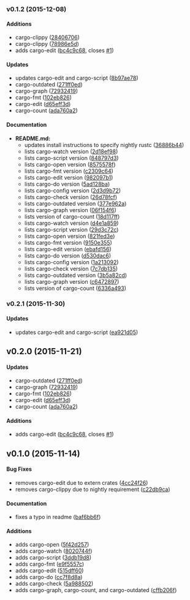 <a name="v0.2.2"></a>
### v0.1.2 (2015-12-08)


#### Additions

*   cargo-clippy ([28406706](https://github.com/kbknapp/cargo-extras/commit/284067061bf597627ff19f3477336fa290271551))
*   cargo-clippy ([78986e5d](https://github.com/kbknapp/cargo-extras/commit/78986e5d265bf061c8f6f0884e532e6152dd0077))
*   adds cargo-edit ([bc4c9c68](https://github.com/kbknapp/cargo-extras/commit/bc4c9c6842cdb5114c6df050e40f58dfc936d50e), closes [#1](https://github.com/kbknapp/cargo-extras/issues/1))

#### Updates

*   updates cargo-edit and cargo-script ([8b97ae78](https://github.com/kbknapp/cargo-extras/commit/8b97ae785e5deab8378549f8ed77319e8c9e2a5a))
*   cargo-outdated ([271ff0ed](https://github.com/kbknapp/cargo-extras/commit/271ff0edb59b881dc6cf816ffd594f191a5faa61))
*   cargo-graph ([72932419](https://github.com/kbknapp/cargo-extras/commit/72932419da475f91e4923d0d5c5c519b582076a1))
*   cargo-fmt ([102eb826](https://github.com/kbknapp/cargo-extras/commit/102eb826aa0997476723b238f3366e21655bef0b))
*   cargo-edit ([d65eff3d](https://github.com/kbknapp/cargo-extras/commit/d65eff3daf071888640c6bdd7c60a8b5113b5786))
*   cargo-count ([ada760a2](https://github.com/kbknapp/cargo-extras/commit/ada760a287ae328fdaa502a562e860824f4b74c2))

#### Documentation

* **README.md:**
  *  updates install instructions to specify nightly rustc ([36886b44](https://github.com/kbknapp/cargo-extras/commit/36886b441a2a749f3bca154af1ca5410233be657))
  *  lists cargo-watch version ([2d18ef98](https://github.com/kbknapp/cargo-extras/commit/2d18ef983f09cbe255208d6dd81b2a052727b722))
  *  lists cargo-script version ([848797d3](https://github.com/kbknapp/cargo-extras/commit/848797d3a12e382275c90d884060b22f4805c324))
  *  lists cargo-open version ([8575578f](https://github.com/kbknapp/cargo-extras/commit/8575578f8eb440dae7124a70f2136c159be61e33))
  *  lists cargo-fmt version ([c2309c64](https://github.com/kbknapp/cargo-extras/commit/c2309c6442a5563e02c75ec22a2b8d513a1a585a))
  *  lists cargo-edit version ([982097b1](https://github.com/kbknapp/cargo-extras/commit/982097b157e0cbf36d32f2a281d5ac33767d57f9))
  *  lists cargo-do version ([5ad128ba](https://github.com/kbknapp/cargo-extras/commit/5ad128bafff7a140ef83ef539d669ba2b86ba0e9))
  *  lists cargo-config version ([2d3d9b72](https://github.com/kbknapp/cargo-extras/commit/2d3d9b72193ed17941c9fbe453f9d7a671513ae7))
  *  lists cargo-check version ([26d78fcf](https://github.com/kbknapp/cargo-extras/commit/26d78fcff3d2126b08447472b3a6fec1a3193c4e))
  *  lists cargo-outdated version ([377e962a](https://github.com/kbknapp/cargo-extras/commit/377e962afc5e475f7d577814d2aa93ae9a1006a4))
  *  lists cargo-graph version ([06f154f6](https://github.com/kbknapp/cargo-extras/commit/06f154f6c9edbbccc9fd8e20f5ce7f9638fa0582))
  *  lists version of cargo-count ([18d117ff](https://github.com/kbknapp/cargo-extras/commit/18d117ff1a4e134a608c70befe3cd444a22e8138))
  *  lists cargo-watch version ([d4e1a859](https://github.com/kbknapp/cargo-extras/commit/d4e1a8592020e32544acc24074f043cac780f683))
  *  lists cargo-script version ([29d3c72c](https://github.com/kbknapp/cargo-extras/commit/29d3c72c4351fc3d68dcfe0ea2eb716de726087f))
  *  lists cargo-open version ([821fed3e](https://github.com/kbknapp/cargo-extras/commit/821fed3e8853d5cc54a5265cd9a15e5fa1bd16aa))
  *  lists cargo-fmt version ([9150e355](https://github.com/kbknapp/cargo-extras/commit/9150e355ac75c410f50e6ec46c0f5bfd48335987))
  *  lists cargo-edit version ([ebafd156](https://github.com/kbknapp/cargo-extras/commit/ebafd15632201a57b3da9f374a3cbfdbc6a24911))
  *  lists cargo-do version ([d530dac6](https://github.com/kbknapp/cargo-extras/commit/d530dac637a9fbe90771d488f60fc50b05a45afa))
  *  lists cargo-config version ([1a213092](https://github.com/kbknapp/cargo-extras/commit/1a2130925d3a551f23074c78593ad5281d54bc04))
  *  lists cargo-check version ([7c7db135](https://github.com/kbknapp/cargo-extras/commit/7c7db135887ebf17af7b9974017c8b9f82965077))
  *  lists cargo-outdated version ([3b5a82cd](https://github.com/kbknapp/cargo-extras/commit/3b5a82cd0efb58a8b5ace093faf8f87da7498bd2))
  *  lists cargo-graph version ([c6472897](https://github.com/kbknapp/cargo-extras/commit/c6472897fa079f0ae8725e7027fc549fdafd3703))
  *  lists version of cargo-count ([6336a493](https://github.com/kbknapp/cargo-extras/commit/6336a493a6d933fb2dda28b4dff198a6dac34c74))



<a name="v0.2.1"></a>
### v0.2.1 (2015-11-30)


#### Updates

*   updates cargo-edit and cargo-script ([ea921d05](https://github.com/kbknapp/cargo-extras/commit/ea921d0548cfe332358d43920b4c40cdb88be556))



<a name="v0.2.0"></a>
## v0.2.0 (2015-11-21)


#### Updates

*   cargo-outdated ([271ff0ed](https://github.com/kbknapp/cargo-extras/commit/271ff0edb59b881dc6cf816ffd594f191a5faa61))
*   cargo-graph ([72932419](https://github.com/kbknapp/cargo-extras/commit/72932419da475f91e4923d0d5c5c519b582076a1))
*   cargo-fmt ([102eb826](https://github.com/kbknapp/cargo-extras/commit/102eb826aa0997476723b238f3366e21655bef0b))
*   cargo-edit ([d65eff3d](https://github.com/kbknapp/cargo-extras/commit/d65eff3daf071888640c6bdd7c60a8b5113b5786))
*   cargo-count ([ada760a2](https://github.com/kbknapp/cargo-extras/commit/ada760a287ae328fdaa502a562e860824f4b74c2))

#### Additions

*   adds cargo-edit ([bc4c9c68](https://github.com/kbknapp/cargo-extras/commit/bc4c9c6842cdb5114c6df050e40f58dfc936d50e), closes [#1](https://github.com/kbknapp/cargo-extras/issues/1))



<a name="v0.1.0"></a>
## v0.1.0 (2015-11-14)


#### Bug Fixes

*   removes cargo-edit due to extern crates ([4cc24f26](https://github.com/kbknapp/cargo-extras/commit/4cc24f260f568e6d8231c5e99cac9c251c6d874e))
*   removes cargo-clippy due to nightly requirement ([c22db9ca](https://github.com/kbknapp/cargo-extras/commit/c22db9cab2375eef9bf6e1b00dfb69009d7c8e8d))

#### Documentation

*   fixes a typo in readme ([baf6bb6f](https://github.com/kbknapp/cargo-extras/commit/baf6bb6f068eb632956495c99884f70c03f94427))

#### Additions

*   adds cargo-open ([5f42d257](https://github.com/kbknapp/cargo-extras/commit/5f42d257633b623edfb534c10685275884216d76))
*   adds cargo-watch ([8020744f](https://github.com/kbknapp/cargo-extras/commit/8020744f2285333ceb1befc0514e016639452955))
*   adds cargo-script ([3ddb19d8](https://github.com/kbknapp/cargo-extras/commit/3ddb19d8bb93c992dd1704cc249c1fd9b0d10918))
*   adds cargo-fmt ([e9f5557c](https://github.com/kbknapp/cargo-extras/commit/e9f5557ce191f0c6db905efd04f1cb3bfa927eb3))
*   adds cargo-edit ([515dff60](https://github.com/kbknapp/cargo-extras/commit/515dff601950e2077e338b183ac0e121fffb86fd))
*   adds cargo-do ([cc7f8d8a](https://github.com/kbknapp/cargo-extras/commit/cc7f8d8ab8d2b3e5170eacf81c798aa3a7c056f3))
*   adds cargo-check ([5a988502](https://github.com/kbknapp/cargo-extras/commit/5a988502e8f6d550332e580faa4fbeb43761576d))
*   adds cargo-graph, cargo-count, and cargo-outdated ([cffb206f](https://github.com/kbknapp/cargo-extras/commit/cffb206f6449117801e033f31e373e11fc9afed3))



